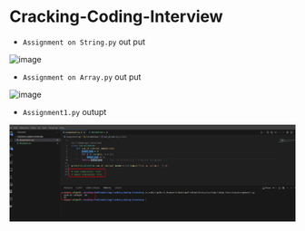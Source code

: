 # Cracking-Coding-Interview

* `Assignment on String.py` out put

![image](https://github.com/shaidazmin/Cracking-Coding-Interview/assets/92359442/47104610-d05e-45e2-830f-1e6bbf627a3d)


* `Assignment on Array.py` out put

![image](https://github.com/shaidazmin/Cracking-Coding-Interview/assets/92359442/891b2664-0b03-4e63-9069-f86b2080ff00)


* `Assignment1.py` outupt

![Alt text](/output/image1.png)
